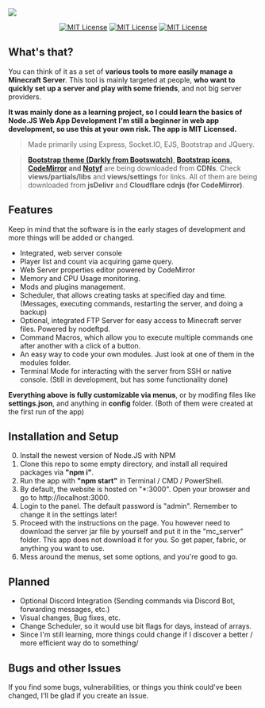 <img src="https://i.ibb.co/6Yv6b05/banner.png" />
<p align="center">
    <a href="https://github.com/Blasstah/MCSD/blob/main/LICENSE"><img src="https://img.shields.io/badge/License-MIT-green.svg" alt="MIT License" /></a>
    <a href="https://github.com/Blasstah/MCSD"><img src="https://img.shields.io/github/stars/Blasstah/MCSD" alt="MIT License" /></a>
    <a href="https://github.com/Blasstah/MCSD"><img src="https://img.shields.io/github/repo-size/Blasstah/MCSD" alt="MIT License" /></a>
</p>

## What's that?
You can think of it as a set of **various tools to more easily manage a Minecraft Server**. This tool is mainly targeted at people, **who want to quickly set up a server and play with some friends**, and not big server providers. 

**It was mainly done as a learning project, so I could learn the basics of Node.JS Web App Development**
**I'm still a beginner in web app development, so use this at your own risk. The app is MIT Licensed.**

> Made primarily using Express, Socket.IO, EJS, Bootstrap and JQuery.

> **<a href="https://bootswatch.com/darkly/">Bootstrap theme (Darkly from Bootswatch)</a>, <a href="https://icons.getbootstrap.com">Bootstrap icons</a>, <a href="https://github.com/codemirror/codemirror5">CodeMirror</a> and <a href="https://github.com/caroso1222/notyf">Notyf</a>** are being downloaded from **CDNs**. Check **views/partials/libs** and **views/settings** for links. All of them are being downloaded from **jsDelivr** and **Cloudflare cdnjs (for CodeMirror)**.

## Features
Keep in mind that the software is in the early stages of development and more things will be added or changed.
- Integrated, web server console
- Player list and count via acquiring game query.
- Web Server properties editor powered by CodeMirror
- Memory and CPU Usage monitoring.
- Mods and plugins management.
- Scheduler, that allows creating tasks at specified day and time. (Messages, executing commands, restarting the server, and doing a backup)
- Optional, integrated FTP Server for easy access to Minecraft server files. Powered by nodeftpd.
- Command Macros, which allow you to execute multiple commands one after another with a click of a button.
- An easy way to code your own modules. Just look at one of them in the modules folder.
- Terminal Mode for interacting with the server from SSH or native console. (Still in development, but has some functionality done)

**Everything above is fully customizable via menus**, or by modifing files like **settings.json**, and anything in **config** folder.
(Both of them were created at the first run of the app)

## Installation and Setup
0. Install the newest version of Node.JS with NPM
1. Clone this repo to some empty directory, and install all required packages via **"npm i"**.
2. Run the app with **"npm start"** in Terminal / CMD / PowerShell.
3. By default, the website is hosted on "*:3000". Open your browser and go to http://localhost:3000.
4. Login to the panel. The default password is "admin". Remember to change it in the settings later!
5. Proceed with the instructions on the page. You however need to download the server jar file by yourself and put it in the "mc_server" folder. This app does not download it for you. So get paper, fabric, or anything you want to use.
6. Mess around the menus, set some options, and you're good to go.

## Planned
- Optional Discord Integration (Sending commands via Discord Bot, forwarding messages, etc.)
- Visual changes, Bug fixes, etc.
- Change Scheduler, so it would use bit flags for days, instead of arrays.
- Since I'm still learning, more things could change if I discover a better / more efficient way do to something/

## Bugs and other Issues
If you find some bugs, vulnerabilities, or things you think could've been changed, I'll be glad if you create an issue.